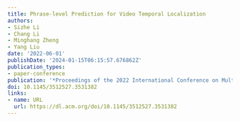```yaml
---
title: Phrase-level Prediction for Video Temporal Localization
authors:
- Sizhe Li
- Chang Li
- Minghang Zheng
- Yang Liu
date: '2022-06-01'
publishDate: '2024-01-15T06:15:57.676862Z'
publication_types:
- paper-conference
publication: '*Proceedings of the 2022 International Conference on Multimedia Retrieval*'
doi: 10.1145/3512527.3531382
links:
- name: URL
  url: https://dl.acm.org/doi/10.1145/3512527.3531382
---
```

